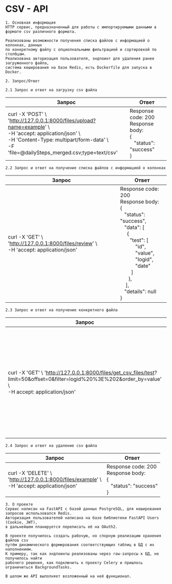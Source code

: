 # CSV - API

    1. Основная информация
    HTTP сервис, предназначенный для работы с импортируемыми данными в формате csv различного формата.
    
    Реализованы возможности получения списка файлов с информацией о колонках, данных 
    по конкретному файлу с опциолнальными фильтрацией и сортировкой по столбцам. 
    Реализована авторизация пользователя, эндпоинт для удаления ранее загруженного файла, 
    система кеширования на базе Redis, есть Dockerfile для запуска в Docker.

    2. Запрос/Ответ

    2.1 Запрос и ответ на загрузку csv файла

<center>

| Запрос                                                                                                                                                                                                               | Ответ                                                                                                                                                                                                                                                                                                                                                                                                                                                                                                                                                                                                                                                                                                                                                                                                                                                           |
|----------------------------------------------------------------------------------------------------------------------------------------------------------------------------------------------------------------------|-----------------------------------------------------------------------------------------------------------------------------------------------------------------------------------------------------------------------------------------------------------------------------------------------------------------------------------------------------------------------------------------------------------------------------------------------------------------------------------------------------------------------------------------------------------------------------------------------------------------------------------------------------------------------------------------------------------------------------------------------------------------------------------------------------------------------------------------------------------------|                                                             
| curl -X 'POST' \ <br/> 'http://127.0.0.1:8000/files/upload?name=example' \ <br/> -H 'accept: application/json' \ <br/> -H 'Content-Type: multipart/form-data' \ <br/> -F 'file=@dailySteps_merged.csv;type=text/csv' | Response code: 200 <br/> Response body:<br/>{<br/>&nbsp;&nbsp;&nbsp;"status": "success"<br/>} |

</center>

    2.2 Запрос и ответ на получение списка файлов с информацией о колонках

<center>

| Запрос                                                                                    | Ответ                                                                                                                                                                                                                                                                                                                                                                                                                                                                                                                                                                                                                                                                                                                   |
|-------------------------------------------------------------------------------------------|-------------------------------------------------------------------------------------------------------------------------------------------------------------------------------------------------------------------------------------------------------------------------------------------------------------------------------------------------------------------------------------------------------------------------------------------------------------------------------------------------------------------------------------------------------------------------------------------------------------------------------------------------------------------------------------------------------------------------|                                                             
| curl -X 'GET' \ 'http://127.0.0.1:8000/files/review' \ <br/>-H 'accept: application/json' | Response code: 200<br/>Response body:<br/>{<br/>&nbsp;&nbsp;&nbsp;"status": "success", <br/>&nbsp;&nbsp;&nbsp;"data": [<br/> &nbsp;&nbsp;&nbsp;&nbsp;&nbsp;{<br/>&nbsp;&nbsp;&nbsp;&nbsp;&nbsp;&nbsp;&nbsp;"test": [<br/>&nbsp;&nbsp;&nbsp;&nbsp;&nbsp;&nbsp;&nbsp;&nbsp;&nbsp;&nbsp;&nbsp;"id",<br/>&nbsp;&nbsp;&nbsp;&nbsp;&nbsp;&nbsp;&nbsp;&nbsp;&nbsp;&nbsp;&nbsp;"value",<br/>&nbsp;&nbsp;&nbsp;&nbsp;&nbsp;&nbsp;&nbsp;&nbsp;&nbsp;&nbsp;&nbsp;"logid",<br/>&nbsp;&nbsp;&nbsp;&nbsp;&nbsp;&nbsp;&nbsp;&nbsp;&nbsp;&nbsp;&nbsp;"date"<br/>&nbsp;&nbsp;&nbsp;&nbsp;&nbsp;&nbsp;&nbsp;&nbsp;]<br/>&nbsp;&nbsp;&nbsp;&nbsp;&nbsp;&nbsp;},<br/>&nbsp;&nbsp;&nbsp;&nbsp;],<br/>&nbsp;&nbsp;&nbsp;"details": null<br/>} |

</center>

    2.3 Запрос и ответ на получение конкретного файла

<center>

| Запрос                                                                                                                                                               | Ответ                                                                                                                                                                                                                                                                                                                                                                                                                                                                                                                                                                                                                                                                                                                                                                                                                                  |
|----------------------------------------------------------------------------------------------------------------------------------------------------------------------|----------------------------------------------------------------------------------------------------------------------------------------------------------------------------------------------------------------------------------------------------------------------------------------------------------------------------------------------------------------------------------------------------------------------------------------------------------------------------------------------------------------------------------------------------------------------------------------------------------------------------------------------------------------------------------------------------------------------------------------------------------------------------------------------------------------------------------------|                                                             
| curl -X 'GET' \ 'http://127.0.0.1:8000/files/get_csv_files/test? <br/> limit=50&offset=0&filter=logid%20%3E%202&order_by=value' \ <br/> -H accept: application/json' | Response code: 200<br/>Response body:<br/>{<br/>&nbsp;&nbsp;&nbsp;"status": "success", <br/>&nbsp;&nbsp;&nbsp;"data": {<br/>&nbsp;&nbsp;&nbsp;&nbsp;&nbsp;&nbsp;&nbsp;"test": [<br/>&nbsp;&nbsp;&nbsp;&nbsp;&nbsp;&nbsp;&nbsp;&nbsp;&nbsp;&nbsp;&nbsp;[<br/>&nbsp;&nbsp;&nbsp;&nbsp;&nbsp;&nbsp;&nbsp;&nbsp;&nbsp;&nbsp;&nbsp;&nbsp;&nbsp;3977333714,<br/>&nbsp;&nbsp;&nbsp;&nbsp;&nbsp;&nbsp;&nbsp;&nbsp;&nbsp;&nbsp;&nbsp;&nbsp;&nbsp;"4/15/2016 10:02:00 AM",<br/>&nbsp;&nbsp;&nbsp;&nbsp;&nbsp;&nbsp;&nbsp;&nbsp;&nbsp;&nbsp;&nbsp;&nbsp;&nbsp;1,<br/>&nbsp;&nbsp;&nbsp;&nbsp;&nbsp;&nbsp;&nbsp;&nbsp;&nbsp;&nbsp;&nbsp;&nbsp;&nbsp;11468101354<br/>&nbsp;&nbsp;&nbsp;&nbsp;&nbsp;&nbsp;&nbsp;&nbsp;&nbsp;&nbsp;&nbsp;]<br/>&nbsp;&nbsp;&nbsp;&nbsp;&nbsp;&nbsp;&nbsp;&nbsp;],<br/>&nbsp;&nbsp;&nbsp;&nbsp;},<br/>&nbsp;&nbsp;&nbsp;"details": null<br/>} |

</center>

    2.4 Запрос и ответ на удаление csv файла

<center>

| Запрос                                                                                               | Ответ                                                                                                                                                                                                                                                                                                                                                                                                                                                                                                                                                                                                                                                                                                                                                                                                                                                           |
|------------------------------------------------------------------------------------------------------|-----------------------------------------------------------------------------------------------------------------------------------------------------------------------------------------------------------------------------------------------------------------------------------------------------------------------------------------------------------------------------------------------------------------------------------------------------------------------------------------------------------------------------------------------------------------------------------------------------------------------------------------------------------------------------------------------------------------------------------------------------------------------------------------------------------------------------------------------------------------|                                                             
| curl -X 'DELETE' \ <br/> 'http://127.0.0.1:8000/files/example' \ <br/> -H 'accept: application/json' | Response code: 200 <br/> Response body:<br/>{<br/>&nbsp;&nbsp;&nbsp;"status": "success"<br/>} |

</center>

    3. О проекте
    Сервис написан на FastAPI с базой данных PostgreSQL, для кеширования запросов использовался Redis.
    Авторизация пользователей написана на базе библиотеки FastAPI Users (Cookie, JWT),
    в дальнейшем планируется переписать её на OAuth2.

    В проекте получилось создать рабочую, но спорную реализацию хранения файлов csv 
    путём динамического формирования соответствующих таблиц в БД с их наполнением.
    К примеру, так как эндпоинты реализованы через raw-запросы к БД, не получилось найти
    рабочего решения, как подключить к проекту Celery и пришлось ограничиться BackgroundTasks.

    В целом же API выполняет возложенный на неё функционал.